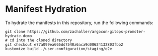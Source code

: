 # Manifest Hydration

To hydrate the manifests in this repository, run the following commands:

```shell
git clone https://github.com/zachaller/argocon-gitops-promoter-hydrate-demo
# cd into the cloned directory
git checkout e77a099ea665dd7540a6aca9d00624132803fbb2
kustomize build ./user-configuration/staging/e2e
```
